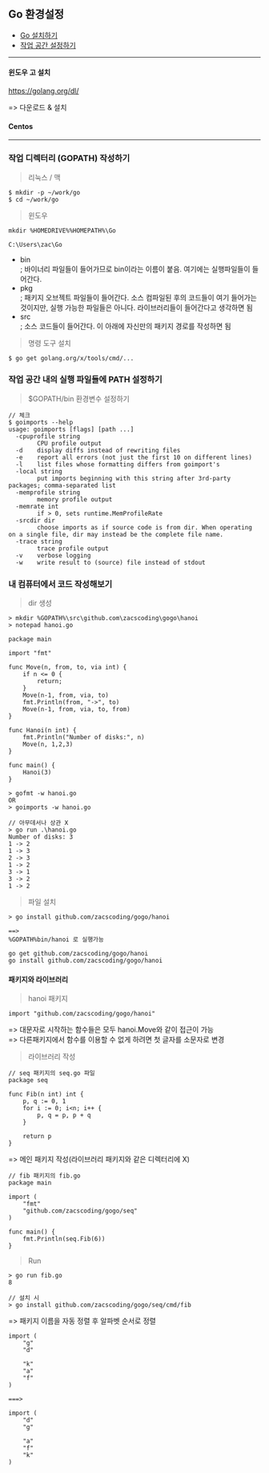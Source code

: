 ## Go 환경설정  

- <a href="#install-go">Go 설치하기</a>  
- <a href="#workspace-go">작업 공간 설정하기</a>  

---  


<div id="install-go"></div>  

#### 윈도우 고 설치  

https://golang.org/dl/  

=> 다운로드 & 설치  

#### Centos  


---  


<div id="workspace-go"></div>  

### 작업 디렉터리 (GOPATH) 작성하기  

> 리눅스 / 맥  

```
$ mkdir -p ~/work/go  
$ cd ~/work/go
```  

> 윈도우  

```
mkdir %HOMEDRIVE%%HOMEPATH%\Go  

C:\Users\zac\Go  
```  

- bin  
; 바이너리 파일들이 들어가므로 bin이라는 이름이 붙음. 여기에는 실행파일들이 들어간다. 
- pkg  
; 패키지 오브젝트 파일들이 들어간다. 소스 컴파일된 후의 코드들이 여기 들어가는 것이지만, 실행 가능한 파일들은 아니다. 라이브러리들이 들어간다고 생각하면 됨  
- src  
; 소스 코드들이 들어간다. 이 아래에 자신만의 패키지 경로를 작성하면 됨  


> 명령 도구 설치  

```
$ go get golang.org/x/tools/cmd/...
```  

### 작업 공간 내의 실행 파일들에 PATH 설정하기  

> $GOPATH/bin 환경변수 설정하기  

```
// 체크
$ goimports --help 
usage: goimports [flags] [path ...]
  -cpuprofile string
        CPU profile output
  -d    display diffs instead of rewriting files
  -e    report all errors (not just the first 10 on different lines)
  -l    list files whose formatting differs from goimport's
  -local string
        put imports beginning with this string after 3rd-party packages; comma-separated list
  -memprofile string
        memory profile output
  -memrate int
        if > 0, sets runtime.MemProfileRate
  -srcdir dir
        choose imports as if source code is from dir. When operating on a single file, dir may instead be the complete file name.
  -trace string
        trace profile output
  -v    verbose logging
  -w    write result to (source) file instead of stdout
```    

### 내 컴퓨터에서 코드 작성해보기  

> dir 생성

```
> mkdir %GOPATH%\src\github.com\zacscoding\gogo\hanoi
> notepad hanoi.go
```    

```
package main

import "fmt"

func Move(n, from, to, via int) {
	if n <= 0 {
		return;
	}
	Move(n-1, from, via, to)
	fmt.Println(from, "->", to)
	Move(n-1, from, via, to, from)
}

func Hanoi(n int) {
	fmt.Println("Number of disks:", n)
	Move(n, 1,2,3)
}

func main() {
	Hanoi(3)
}
```  

```
> gofmt -w hanoi.go
OR
> goimports -w hanoi.go
```  

```
// 아무데서나 상관 X
> go run .\hanoi.go
Number of disks: 3
1 -> 2
1 -> 3
2 -> 3
1 -> 2
3 -> 1
3 -> 2
1 -> 2
```  

> 파일 설치  

```
> go install github.com/zacscoding/gogo/hanoi  

==> 
%GOPATH%bin/hanoi 로 실행가능
```  

```
go get github.com/zacscoding/gogo/hanoi  
go install github.com/zacscoding/gogo/hanoi 
```  

#### 패키지와 라이브러리  

> hanoi 패키지  

```
import "github.com/zacscoding/gogo/hanoi"  
```  

=> 대문자로 시작하는 함수들은 모두 hanoi.Move와 같이 접근이 가능  
=> 다른패키지에서 함수를 이용할 수 없게 하려면 첫 글자를 소문자로 변경  

> 라이브러리 작성  

```
// seq 패키지의 seq.go 파일
package seq

func Fib(n int) int {
	p, q := 0, 1
	for i := 0; i<n; i++ {
		p, q = p, p + q
	}
	
	return p
}
```  

=> 메인 패키지 작성(라이브러리 패키지와 같은 디렉터리에 X)  

```
// fib 패키지의 fib.go  
package main

import (
	"fmt"
	"github.com/zacscoding/gogo/seq"
)

func main() {
	fmt.Println(seq.Fib(6))
}
```  

> Run  

```
> go run fib.go
8  

// 설치 시
> go install github.com/zacscoding/gogo/seq/cmd/fib
```  

=> 패키지 이름을 자동 정렬 후 알파벳 순서로 정렬  

```
import (
    "g"
    "d"

    "k"
    "a"
    "f"
)

===> 

import (
    "d"
    "g"    

    "a"
    "f"
    "k"
)
```  
















